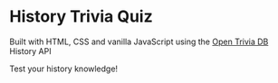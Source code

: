 # History Trivia Quiz

Built with HTML, CSS and vanilla JavaScript using the [Open Trivia DB](https://opentdb.com/) History API

Test your history knowledge!
